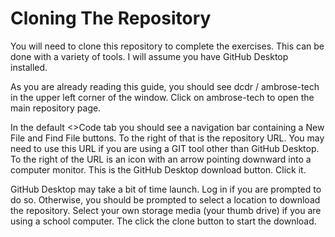 # Cloning The Repository

You will need to clone this repository to complete the exercises. This can be done with a variety of tools. I will assume you
have GitHub Desktop installed.

As you are already reading this guide, you should see dcdr / ambrose-tech in the upper left corner of the window. Click on ambrose-tech
to open the main repository page.

In the default <>Code tab you should see a navigation bar containing a New File and Find File buttons. To the right of that is the
repository URL. You may need to use this URL if you are using a GIT tool other than GitHub Desktop. To the right of the URL is an
icon with an arrow pointing downward into a computer monitor. This is the GitHub Desktop download button. Click it.

GitHub Desktop may take a bit of time launch. Log in if you are prompted to do so. Otherwise, you should be prompted to select a
location to download the repository. Select your own storage media (your thumb drive) if you are using a school computer. The click
the clone button to start the download.
